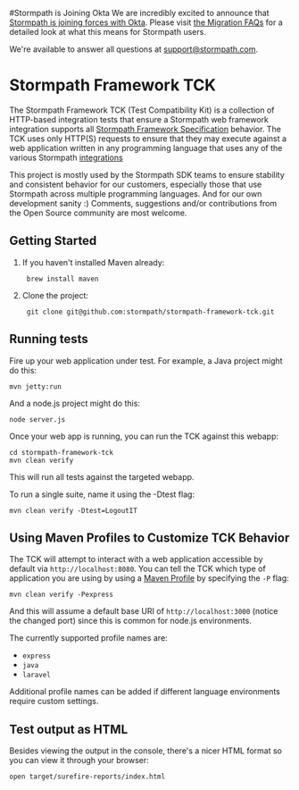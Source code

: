 #Stormpath is Joining Okta
We are incredibly excited to announce that [Stormpath is joining forces with Okta](https://stormpath.com/blog/stormpaths-new-path?utm_source=github&utm_medium=readme&utm-campaign=okta-announcement). Please visit [the Migration FAQs](https://stormpath.com/oktaplusstormpath?utm_source=github&utm_medium=readme&utm-campaign=okta-announcement) for a detailed look at what this means for Stormpath users.

We're available to answer all questions at [support@stormpath.com](mailto:support@stormpath.com).

# Stormpath Framework TCK

The Stormpath Framework TCK (Test Compatibility Kit) is a collection of HTTP-based integration tests that ensure a
Stormpath web framework integration supports all
[Stormpath Framework Specification](https://github.com/stormpath/stormpath-framework-spec) behavior.  The TCK uses
only HTTP(S) requests to ensure that they may execute against a web application written in any
programming language that uses any of the various Stormpath [integrations](https://docs.stormpath.com/home/)

This project is mostly used by the Stormpath SDK teams to ensure stability and consistent behavior for
our customers, especially those that use Stormpath across multiple programming languages. And for our own
development sanity :)  Comments, suggestions and/or contributions from the Open Source community are most welcome.

## Getting Started

1. If you haven't installed Maven already:

        brew install maven

2. Clone the project:

        git clone git@github.com:stormpath/stormpath-framework-tck.git

## Running tests

Fire up your web application under test.  For example, a Java project might do this:

    mvn jetty:run

And a node.js project might do this:

    node server.js

Once your web app is running, you can run the TCK against this webapp:

    cd stormpath-framework-tck
    mvn clean verify

This will run all tests against the targeted webapp.

To run a single suite, name it using the -Dtest flag:

    mvn clean verify -Dtest=LogoutIT

## Using Maven Profiles to Customize TCK Behavior

The TCK will attempt to interact with a web application accessible by default via `http://localhost:8080`.  You can
tell the TCK which type of application you are using by using a
[Maven Profile](http://maven.apache.org/guides/introduction/introduction-to-profiles.html) by specifying the `-P` flag:

    mvn clean verify -Pexpress

And this will assume a default base URI of `http://localhost:3000` (notice the changed port) since this is common for
node.js environments.

The currently supported profile names are:

* `express`
* `java`
* `laravel`

Additional profile names can be added if different language environments require custom settings.

## Test output as HTML

Besides viewing the output in the console, there's a nicer HTML format so you can view it through your browser:

```shell
open target/surefire-reports/index.html
```
